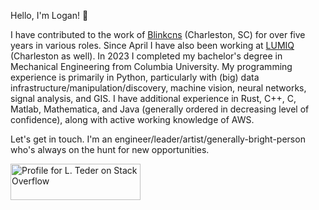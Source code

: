 Hello, I'm Logan! :cowboy_hat_face:

I have contributed to the work of [Blinkcns](https://www.blinkcns.com/) (Charleston, SC) for over five years in various roles. Since April I have also been working at [LUMIQ](https://lumiq.tech/) (Charleston as well). In 2023 I completed my bachelor's degree in Mechanical Engineering from Columbia University. My programming experience is primarily in Python, particularly with (big) data infrastructure/manipulation/discovery, machine vision, neural networks, signal analysis, and GIS. I have additional experience in Rust, C++, C, Matlab, Mathematica, and Java (generally ordered in decreasing level of confidence), along with active working knowledge of AWS. 

Let's get in touch. I'm an engineer/leader/artist/generally-bright-person who's always on the hunt for new opportunities.

<a href="https://stackoverflow.com/users/5379649/l-teder"><img src="https://stackexchange.com/users/flair/7019716.png?theme=dark" width="208" height="58" alt="Profile for L. Teder on Stack Overflow" title="Profile for L. Teder on Stack Overflow"></a>
